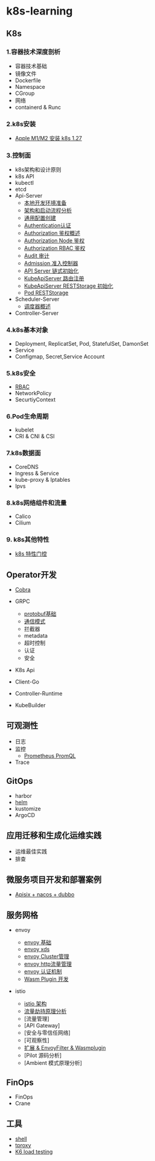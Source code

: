 # k8s-learning

## K8s

### 1.容器技术深度剖析
* 容器技术基础
* 镜像文件
* Dockerfile
* Namespace
* CGroup
* 网络
* containerd & Runc

### 2.k8s安装
* [Apple M1/M2 安装 k8s 1.27](./k8s/installation/README.md)

### 3.控制面
* k8s架构和设计原则
* k8s API
* kubectl
* etcd
* Api-Server
  * [本地开发环境准备](k8s/apiserver/prepare.md)
  * [架构和启动流程分析](k8s/apiserver/arch.md)
  * [通用配置创建](k8s/apiserver/generic_config.md)
  * [Authentication认证](k8s/apiserver/authentication.md)
  * [Authorization 鉴权概述](k8s/apiserver/authorization.md)
  * [Authorization Node 鉴权](k8s/apiserver/authorization_node.md)
  * [Authorization RBAC 鉴权](k8s/apiserver/authorization_rbac.md)
  * [Audit 审计](k8s/apiserver/auditing.md)
  * [Admission 准入控制器](k8s/apiserver/admission.md)
  * [API Server 链式初始化](k8s/apiserver/server_chain.md)
  * [KubeApiServer 路由注册](k8s/apiserver/kube_api_server.md)
  * [KubeApiServer RESTStorage 初始化](k8s/apiserver/rest_storage.md)
  * [Pod RESTStorage](k8s/apiserver/pod_rest_storage.md)
* Scheduler-Server
  *  [调度器概述](k8s/scheduler/scheduler_arch.md)
* Controller-Server

### 4.k8s基本对象
* Deployment, ReplicatSet, Pod, StatefulSet, DamonSet
* Service
* Configmap, Secret,Service Account


### 5.k8s安全
* [RBAC](./security/security.md)
* NetworkPolicy
* SecurtiyContext

### 6.Pod生命周期
* kubelet
* CRI & CNI & CSI 

### 7.k8s数据面
* CoreDNS
* Ingress & Service
* kube-proxy & Iptables
* Ipvs

### 8.k8s网络组件和流量
* Calico
* Cilium

### 9. k8s其他特性
* [k8s 特性门控](./k8s/others/k8s-featuregate.md) 


## Operator开发

* [Cobra](./doc/cobra.md)
* GRPC
  * [protobuf基础](./doc/grpc_basic.md)
  * [通信模式](./doc/grpc_transport.md) 
  * 拦截器
  * metadata
  * 超时控制
  * 认证
  * 安全

* K8s Api
* Client-Go
* Controller-Runtime
* KubeBuilder


## 可观测性
* 日志
* 监控
  * [Prometheus PromQL](./observability/prometheus-promql.md)
* Trace

## GitOps
* harbor
* [helm](./helm/README.md)
* kustomize
* ArgoCD

## 应用迁移和生成化运维实践
* 运维最佳实践
* 排查


## 微服务项目开发和部署案例
* [Apisix + nacos + dubbo](./microservice/apisix.md)

## 服务网格
* envoy
  * [envoy 基础](./istio/envoy_basic.md)
  * [envoy xds](./istio/envoy_xds.md)
  * [envoy Cluster管理](./istio/envoy_cluser.md)
  * [envoy http流量管理](./istio/envoy_http.md)
  * [envoy 认证机制](./istio/envoy_tls.md)
  * [Wasm Plugin 开发](./istio/envoy_filter.md)
  
* istio
  * [istio 架构](./istio/istio_arch.md)
  * [流量劫持原理分析](./istio/istio_traffic_concepts.md)
  * [流量管理]
  * [API Gateway]
  * [安全与零信任网络]
  * [可观察性]
  * [扩展 & EnvoyFilter & Wasmplugin](./istio/isito_envoyfilter.md)
  * [Pilot 源码分析]
  * [Ambient 模式原理分析]

## FinOps
* FinOps 
* Crane

## 工具

* [shell](./tool/shell.md)
* [tproxy](./tool/tproxy.md)
* [K6 load testing](https://k6.io/)







